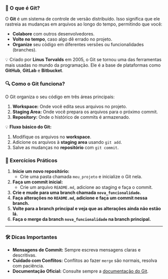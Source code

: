 <!-- GIT -->

### **📌 O que é Git?**

O **Git** é um sistema de controle de versão distribuído. Isso significa que ele rastreia as mudanças em arquivos ao longo do tempo, permitindo que você:

- **Colabore** com outros desenvolvedores.
- **Volte no tempo**, caso algo dê errado no projeto.
- **Organize** seu código em diferentes versões ou funcionalidades (branches).

💡 Criado por **Linus Torvalds** em 2005, o Git se tornou uma das ferramentas mais usadas no mundo da programação. Ele é a base de plataformas como **GitHub**, **GitLab** e **Bitbucket**.

### **🔍 Como o Git funciona?**

O Git organiza o seu código em três áreas principais:

1. **Workspace:** Onde você edita seus arquivos no projeto.
2. **Staging Area:** Onde você prepara os arquivos para o próximo commit.
3. **Repository:** Onde o histórico de commits é armazenado.

💡 **Fluxo básico do Git:**

1. Modifique os arquivos no **workspace**.
2. Adicione os arquivos à **staging area** usando `git add`.
3. Salve as mudanças no **repositório** com `git commit`.


### **💪 Exercícios Práticos**

1. **Inicie um novo repositório:**
    - Crie uma pasta chamada `meu_projeto` e inicialize o Git nela.
2. **Faça um commit inicial:**
    - Crie um arquivo `README.md`, adicione ao staging e faça o commit.
3. **Crie e mude para uma branch chamada `nova_funcionalidade`.**
4. **Faça alterações no `README.md`, adicione e faça um commit nessa branch.**
5. **Volte para a branch principal e veja que as alterações ainda não estão lá.**
6. **Faça o merge da branch `nova_funcionalidade` na branch principal.**

---

### **🛠️ Dicas Importantes**

- **Mensagens de Commit:** Sempre escreva mensagens claras e descritivas.
- **Cuidado com Conflitos:** Conflitos ao fazer `merge` são normais, resolva com paciência.
- **Documentação Oficial:** Consulte sempre a [documentação do Git](https://git-scm.com/doc).